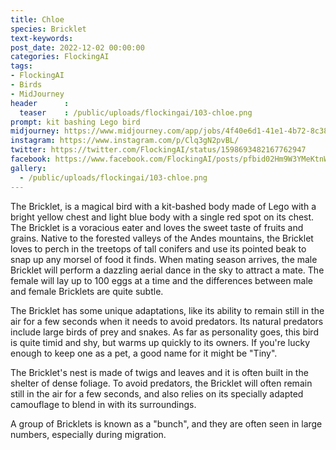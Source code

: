 ```yaml
---
title: Chloe
species: Bricklet
text-keywords: 
post_date: 2022-12-02 00:00:00
categories: FlockingAI
tags:
- FlockingAI
- Birds
- MidJourney 
header      :
  teaser    : /public/uploads/flockingai/103-chloe.png
prompt: kit bashing Lego bird
midjourney: https://www.midjourney.com/app/jobs/4f40e6d1-41e1-4b72-8c38-b20ebe81a8d9
instagram: https://www.instagram.com/p/Clq3gN2pvBL/
twitter: https://twitter.com/FlockingAI/status/1598693482167762947
facebook: https://www.facebook.com/FlockingAI/posts/pfbid02Hm9W3YMeKtnWfrTw8mi3xjtMdCmi2R3i1d7w5A956GLajFWaWJwDrjoSZV6BSEH2l
gallery: 
  - /public/uploads/flockingai/103-chloe.png
---
```


The Bricklet, is a magical bird with a kit-bashed body made of Lego with a bright yellow chest and light blue body with a single red spot on its chest. The Bricklet is a voracious eater and loves the sweet taste of fruits and grains. Native to the forested valleys of the Andes mountains, the Bricklet loves to perch in the treetops of tall conifers and use its pointed beak to snap up any morsel of food it finds. When mating season arrives, the male Bricklet will perform a dazzling aerial dance in the sky to attract a mate. The female will lay up to 100 eggs at a time and the differences between male and female Bricklets are quite subtle.

The Bricklet has some unique adaptations, like its ability to remain still in the air for a few seconds when it needs to avoid predators. Its natural predators include large birds of prey and snakes. As far as personality goes, this bird is quite timid and shy, but warms up quickly to its owners. If you're lucky enough to keep one as a pet, a good name for it might be "Tiny".

The Bricklet's nest is made of twigs and leaves and it is often built in the shelter of dense foliage. To avoid predators, the Bricklet will often remain still in the air for a few seconds, and also relies on its specially adapted camouflage to blend in with its surroundings.

A group of Bricklets is known as a "bunch", and they are often seen in large numbers, especially during migration.

